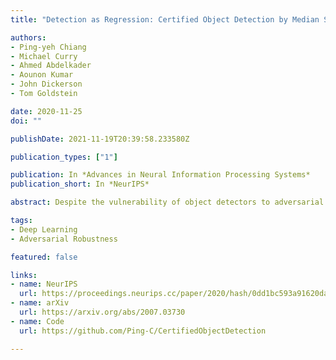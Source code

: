 ```yaml
---
title: "Detection as Regression: Certified Object Detection by Median Smoothing"

authors:
- Ping-yeh Chiang
- Michael Curry
- Ahmed Abdelkader
- Aounon Kumar
- John Dickerson
- Tom Goldstein

date: 2020-11-25
doi: ""

publishDate: 2021-11-19T20:39:58.233580Z

publication_types: ["1"]

publication: In *Advances in Neural Information Processing Systems*
publication_short: In *NeurIPS*

abstract: Despite the vulnerability of object detectors to adversarial attacks, very few defenses are known to date. While adversarial training can improve the empirical robustness of image classifiers, a direct extension to object detection is very expensive. This work is motivated by recent progress on certified classification by randomized smoothing. We start by presenting a reduction from object detection to a regression problem. Then, to enable certified regression, where standard mean smoothing fails, we propose median smoothing, which is of independent interest. We obtain the first model-agnostic, training-free, and certified defense for object detection against $\ell_2$-bounded attacks.

tags:
- Deep Learning
- Adversarial Robustness

featured: false

links:
- name: NeurIPS
  url: https://proceedings.neurips.cc/paper/2020/hash/0dd1bc593a91620daecf7723d2235624-Abstract.html
- name: arXiv
  url: https://arxiv.org/abs/2007.03730
- name: Code
  url: https://github.com/Ping-C/CertifiedObjectDetection

---
```

